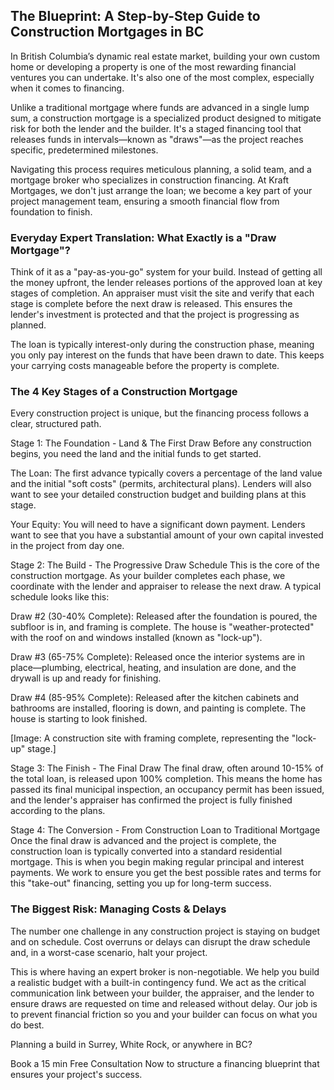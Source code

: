 ## The Blueprint: A Step-by-Step Guide to Construction Mortgages in BC
In British Columbia’s dynamic real estate market, building your own custom home or developing a property is one of the most rewarding financial ventures you can undertake. It's also one of the most complex, especially when it comes to financing.

Unlike a traditional mortgage where funds are advanced in a single lump sum, a construction mortgage is a specialized product designed to mitigate risk for both the lender and the builder. It's a staged financing tool that releases funds in intervals—known as "draws"—as the project reaches specific, predetermined milestones.

Navigating this process requires meticulous planning, a solid team, and a mortgage broker who specializes in construction financing. At Kraft Mortgages, we don't just arrange the loan; we become a key part of your project management team, ensuring a smooth financial flow from foundation to finish.

### Everyday Expert Translation: What Exactly is a "Draw Mortgage"?
Think of it as a "pay-as-you-go" system for your build. Instead of getting all the money upfront, the lender releases portions of the approved loan at key stages of completion. An appraiser must visit the site and verify that each stage is complete before the next draw is released. This ensures the lender's investment is protected and that the project is progressing as planned.

The loan is typically interest-only during the construction phase, meaning you only pay interest on the funds that have been drawn to date. This keeps your carrying costs manageable before the property is complete.

### The 4 Key Stages of a Construction Mortgage
Every construction project is unique, but the financing process follows a clear, structured path.

Stage 1: The Foundation - Land & The First Draw
Before any construction begins, you need the land and the initial funds to get started.

The Loan: The first advance typically covers a percentage of the land value and the initial "soft costs" (permits, architectural plans). Lenders will also want to see your detailed construction budget and building plans at this stage.

Your Equity: You will need to have a significant down payment. Lenders want to see that you have a substantial amount of your own capital invested in the project from day one.

Stage 2: The Build - The Progressive Draw Schedule
This is the core of the construction mortgage. As your builder completes each phase, we coordinate with the lender and appraiser to release the next draw. A typical schedule looks like this:

Draw #2 (30-40% Complete): Released after the foundation is poured, the subfloor is in, and framing is complete. The house is "weather-protected" with the roof on and windows installed (known as "lock-up").

Draw #3 (65-75% Complete): Released once the interior systems are in place—plumbing, electrical, heating, and insulation are done, and the drywall is up and ready for finishing.

Draw #4 (85-95% Complete): Released after the kitchen cabinets and bathrooms are installed, flooring is down, and painting is complete. The house is starting to look finished.

[Image: A construction site with framing complete, representing the "lock-up" stage.]

Stage 3: The Finish - The Final Draw
The final draw, often around 10-15% of the total loan, is released upon 100% completion. This means the home has passed its final municipal inspection, an occupancy permit has been issued, and the lender's appraiser has confirmed the project is fully finished according to the plans.

Stage 4: The Conversion - From Construction Loan to Traditional Mortgage
Once the final draw is advanced and the project is complete, the construction loan is typically converted into a standard residential mortgage. This is when you begin making regular principal and interest payments. We work to ensure you get the best possible rates and terms for this "take-out" financing, setting you up for long-term success.

### The Biggest Risk: Managing Costs & Delays
The number one challenge in any construction project is staying on budget and on schedule. Cost overruns or delays can disrupt the draw schedule and, in a worst-case scenario, halt your project.

This is where having an expert broker is non-negotiable. We help you build a realistic budget with a built-in contingency fund. We act as the critical communication link between your builder, the appraiser, and the lender to ensure draws are requested on time and released without delay. Our job is to prevent financial friction so you and your builder can focus on what you do best.

Planning a build in Surrey, White Rock, or anywhere in BC?

Book a 15 min Free Consultation Now to structure a financing blueprint that ensures your project's success.